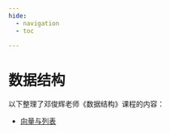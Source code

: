 ```yaml
---
hide:
  - navigation
  - toc

---
```


# 数据结构

以下整理了邓俊辉老师《数据结构》课程的内容：

* [向量与列表](vector-and-list.md)
